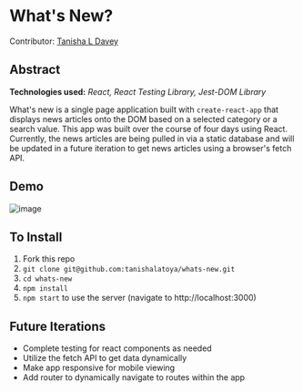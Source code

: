# What's New?
Contributor: [Tanisha L Davey](https://github.com/tanishalatoya)


## Abstract
**Technologies used:** _React, React Testing Library, Jest-DOM Library_

What's new is a single page application built with `create-react-app` that displays news articles onto the DOM based on a selected category or a search value. This app was built over the course of four days using React. Currently, the news articles are being pulled in via a static database and will be updated in a future iteration to get news articles using a browser's fetch API. 


## Demo

![image](https://media.giphy.com/media/fw21BiJVztQUxwj3bn/giphy.gif)


## To Install
1. Fork this repo
1. `git clone git@github.com:tanishalatoya/whats-new.git`
1. `cd whats-new`
1. `npm install`
1. `npm start` to use the server (navigate to http://localhost:3000)

## Future Iterations
* Complete testing for react components as needed
* Utilize the fetch API to get data dynamically
* Make app responsive for mobile viewing
* Add router to dynamically navigate to routes within the app



